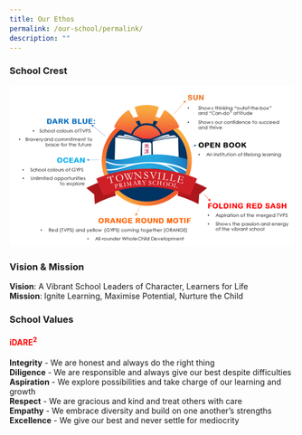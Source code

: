```yaml
---
title: Our Ethos
permalink: /our-school/permalink/
description: ""
---
```

<h3>School Crest</h3>

![](/images/Logo%20Explainations.png)

<h3>Vision & Mission</h3>

**Vision**: A Vibrant School Leaders of Character, Learners for Life<br>
**Mission**: Ignite Learning, Maximise Potential, Nurture the Child

<h3>School Values</h3>

<h4 style="color:red"><strong>iDARE<sup>2</sup></strong></h4>

**Integrity** - We are honest and always do the right thing<br>
**Diligence** - We are responsible and always give our best despite difficulties<br>
**Aspiration** - We explore possibilities and take charge of our learning and growth<br>
**Respect** - We are gracious and kind and treat others with care
<br>**Empathy** - We embrace diversity and build on one another’s strengths<br>
**Excellence** - We give our best and never settle for mediocrity